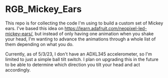 # RGB_Mickey_Ears
This repo is for collecting the code I'm using to build a custom set of Mickey ears. 
I've based this idea on https://learn.adafruit.com/neopixel-led-mickey-ears/, but instead of only having one animation when you shake your head, I'm wanting to advance the animations through a whole list of them depending on what you do.

Currently, as of 5/3/23, I don't have an ADXL345 accelerometer, so I'm limited to just a simple ball tilt switch. I plan on upgrading this in the future to be able to determine which direction you tilt your head and act accordingly.

